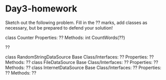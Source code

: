 # Day3-homework

Sketch out the following problem. Fill in the ?? marks,
add classes as necessary, but be prepared to defend
your solution!

class Counter
	Properties: ??
	Methods:
		int CountWords(??)
	
??
	
class RandomStringDataSource
	Base Class/Interfaces: ??
	Properties: ??
	Methods: ??
class FileDataSource
	Base Class/Interfaces: ??
	Properties: ??
	Methods: ??
class InternetDataSource
	Base Class/Interfaces: ??
	Properties: ??
	Methods: ??
